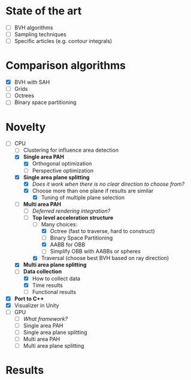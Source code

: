# State of the art
- [ ] BVH algorithms
- [ ] Sampling techniques
- [ ] Specific articles (e.g. contour integrals)

# Comparison algorithms
- [x] BVH with SAH
- [ ] Grids
- [ ] Octrees
- [ ] Binary space partitioning

# Novelty
- [ ] CPU
  - [ ] Clustering for influence area detection
  - [x] **Single area PAH**
    - [x] Orthogonal optimization
    - [ ] Perspective optimization
  - [x] **Single area plane splitting**
    - [x] *Does it work when there is no clear direction to choose from?*
    - [x] Choose more than one plane if results are similar
      - [x] Tuning of multiple plane selection
  - [ ] **Multi area PAH**
    - [ ] *Deferred rendering integration?*
    - [ ] **Top level acceleration structure**
      - [ ] Many choices:
        - [x] Octree (fast to traverse, hard to construct)
        - [ ] Binary Space Partitioning
        - [x] AABB for OBB
        - [ ] Simplify OBB with AABBs or spheres
      - [x] Traversal (choose best BVH based on ray direction)
  - [x] **Multi area plane splitting** 
  - [ ] **Data collection**
    - [x] How to collect data
    - [x] Time results
    - [ ] Functional results
- [x] **Port to C++**
- [x] Visualizer in Unity
- [ ] GPU
  - [ ] *What framework?*
  - [ ] Single area PAH
  - [ ] Single area plane splitting
  - [ ] Multi area PAH
  - [ ] Multi area plane splitting
 
# Results